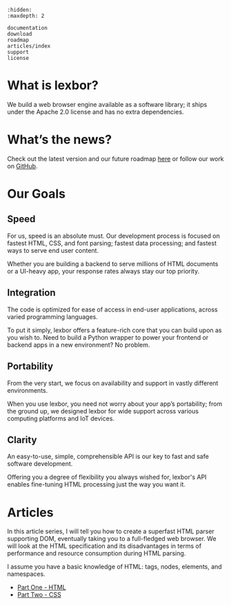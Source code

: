 ```{toctree}
:hidden:
:maxdepth: 2

documentation
download
roadmap
articles/index
support
license
```

# What is lexbor?

We build a web browser engine available as a software library; it ships under
the Apache 2.0 license and has no extra dependencies.

# What’s the news?

Check out the latest version and our future roadmap [here](roadmap/) or follow
our work on [GitHub](https://github.com/lexbor/lexbor).

# Our Goals

## Speed

For us, speed is an absolute must. Our development process is focused on fastest
HTML, CSS, and font parsing; fastest data processing; and fastest ways to serve
end user content.

Whether you are building a backend to serve millions of HTML documents or a
UI-heavy app, your response rates always stay our top priority.

## Integration

The code is optimized for ease of access in end-user applications, across varied
programming languages.

To put it simply, lexbor offers a feature-rich core that you can build upon as
you wish to. Need to build a Python wrapper to power your frontend or backend
apps in a new environment? No problem.

## Portability

From the very start, we focus on availability and support in vastly different
environments.

When you use lexbor, you need not worry about your app’s portability; from the
ground up, we designed lexbor for wide support across various computing
platforms and IoT devices.

## Clarity

An easy-to-use, simple, comprehensible API is our key to fast and safe software
development.

Offering you a degree of flexibility you always wished for, lexbor's API enables
fine-tuning HTML processing just the way you want it.

# Articles

In this article series, I will tell you how to create a superfast HTML parser
supporting DOM, eventually taking you to a full-fledged web browser. We will
look at the HTML specification and its disadvantages in terms of performance and
resource consumption during HTML parsing.

I assume you have a basic knowledge of HTML: tags, nodes, elements, and namespaces.

- [Part One - HTML](articles/html)
- [Part Two - CSS](articles/css/)